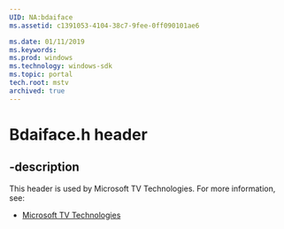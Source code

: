 ```yaml
---
UID: NA:bdaiface
ms.assetid: c1391053-4104-38c7-9fee-0ff090101ae6

ms.date: 01/11/2019
ms.keywords: 
ms.prod: windows
ms.technology: windows-sdk
ms.topic: portal
tech.root: mstv
archived: true
---
```


# Bdaiface.h header


## -description


This header is used by Microsoft TV Technologies. For more information, see:

- [Microsoft TV Technologies](../_mstv/index.md)

